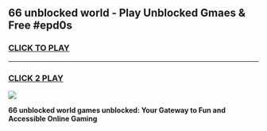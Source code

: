 
## 66 unblocked world - Play Unblocked Gmaes & Free #epd0s
<h3>
<a href="https://news.freeplayer.one?title=66_unblocked_world&ref=24F">CLICK TO PLAY</a></h3>
<hr>

<h3>
<a href="https://news.freeplayer.one?title=66_unblocked_world&ref=24F">CLICK 2 PLAY</a>
  
</h3>

<a href="https://news.freeplayer.one?title=66_unblocked_world&ref=24F/"><img src="https://clearcache.store/games.png"></a>


**66 unblocked world games unblocked: Your Gateway to Fun and Accessible Online Gaming**
